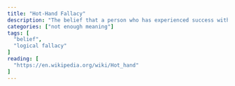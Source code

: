 ```yaml
---
title: "Hot-Hand Fallacy"
description: "The belief that a person who has experienced success with a random event has a greater chance of further success in additional attempts."
categories: ["not enough meaning"]
tags: [
  "belief",
  "logical fallacy"
]
reading: [
  "https://en.wikipedia.org/wiki/Hot_hand"
]
---
```


